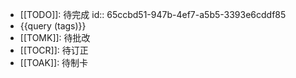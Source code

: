 - [[TODO]]:  待完成
  id:: 65ccbd51-947b-4ef7-a5b5-3393e6cddf85
- {{query (tags)}}
- [[TOMK]]: 待批改
- [[TOCR]]: 待订正
- [[TOAK]]: 待制卡